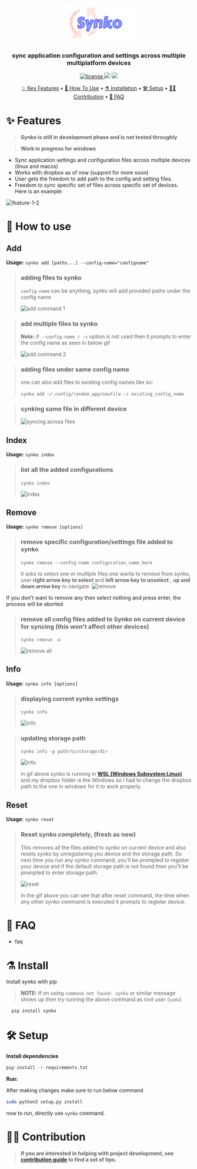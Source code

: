 

<h1 align="center">
  <br>
  <a href="https://github.com/souvikinator/synko"><img src="https://github.com/souvikinator/synko/blob/master/assets/logo.png" alt="synko" width="200"></a>
  <br>
</h1>

<h3 align="center">sync application configuration and settings across multiple multiplatform devices</h3>
<p align="center">
  <a href="https://opensource.org/licenses/">
    <img src="https://img.shields.io/badge/License-GPL%20v3-yellow.svg"
         alt="license">
  </a>
  <a href="https://github.com/souvikinator/synko/issues"><img src="https://img.shields.io/github/issues/souvikinator/synko"></a>
  <img src="https://img.shields.io/badge/made%20with-python-blue">
</p>

<p align="center">
  <a href="#-features">✨ Key Features</a> •
  <a href="#-how-to-use">📑 How To Use</a> •
  <a href="#%EF%B8%8F-install">⚗️ Installation</a> •
  <a href="#%EF%B8%8F-setup">🛠️ Setup</a> •
  <a href="#-contribution">👨🧑 Contribution</a> •
  <a href="#-faq">🤔 FAQ</a> 
</p>

# ✨ Features

> **Synko is still in development phase and is not tested throughly**

> **Work in progress for windows**

- Sync application settings and configuration files across multiple devices (linux and macos)
- Works with dropbox as of now (support for more soon)
- User gets the freedom to add path to the config and setting files.
- Freedom to sync specific set of files across specific set of devices. Here is an example:

![feature-1-2](https://github.com/souvikinator/synko/blob/master/assets/feature-1-2.png)

# 📑 How to use

## Add

**Usage:** `synko add [paths...] --config-name="configname"`

> ### **adding files to synko**
>`config-name` can be anything, synko will add provided paths under the config name
>
>![add command 1](https://github.com/souvikinator/synko/blob/master/assets/add-cmd-2.gif)

> ### **add multiple files  to synko**
> **Note:** if `--config-name / -c` option is not used then it prompts to enter the config name as seen in below gif
>
>![add command 2](https://github.com/souvikinator/synko/raw/master/assets/add-cmd-1.gif)

> ### **adding files under same config name**
> one can also add files to existing config names like so:
> 
> `synko add ~/.config/random_app/newfile -c existing_config_name`


> ### **synking same file in different device**
>![syncing across files](https://github.com/souvikinator/synko/blob/master/assets/synko-add-other-device.gif)

## Index

**Usage:** `synko index`
> ### list all the added configurations
>
> `synko index`
> 
>![index](https://github.com/souvikinator/synko/blob/master/assets/index-cmd.gif)

## Remove

**Usage:** `synko remove [options]`

>  ### **remove specific configuration/settings file added to synko**
> 
> `synko remove --config-name configuration_name_here`
>
>   it asks to select one or multiple files one wants to remove from synko, user **right arrow key to select** and **left arrow key to unselect** , **up and down arrow key** to navigate.
>   ![remove](https://github.com/souvikinator/synko/raw/master/assets/remove-cmd-1.gif)

If you don't want to remove any then select nothing and press enter, the process will be aborted 

> ### **remove all config files added to Synko on current device for syncing (this won't affect other devices)**
>
> `synko remove -a`
>
> ![remove all](https://github.com/souvikinator/synko/raw/master/assets/remove-all.gif)


## Info

**Usage**: `synko info [options]`

> ### **displaying current synko settings**
>
>`synko info`
>
>![info](https://github.com/souvikinator/synko/raw/master/assets/info-cmd-1.gif)

>  ### **updating storage path**
>  
> `synko info -p path/to/storage/dir`
>
>![info](https://github.com/souvikinator/synko/raw/master/assets/info-path-update.gif)
> 
> in gif above synko is running in **[WSL (Windows Subsystem Linux)](https://docs.microsoft.com/en-us/windows/wsl/about)** and my dropbox folder is the Windows so I had to change the dropbox path to the one in windows for it to work properly.

## Reset

**Usage**: `synko reset`

> ### Reset synko completely, (fresh as new)
> This removes all the files added to synko on current device and also resets synko by unregistering you device and the storage path. So next time you run any synko command, you'll be prompted to register your device and if the default storage path is not found then you'll be prompted to enter storage path.
>
> ![reset](https://github.com/souvikinator/synko/raw/master/assets/reset-cmd.gif)
>
> In the gif above you can see that after reset command, the time when any other synko command is executed it prompts to register device.

# 🤔 FAQ

- faq

# ⚗️ Install

Install synko with pip

> **NOTE:** If on using `command not found: synko` or similar message shows up then try running the above command as root user (`sudo`)

```bash
  pip install synko
```

# 🛠️ Setup

**Install dependencies**

```bash
pip install -r requirements.txt
```

**Run:**

After making changes make sure to run below command

```bash
sudo python3 setup.py install
```

now to run, directly use `synko` command.

# 👨🧑 Contribution

> **If you are interested in helping with project development, see [contribution guide](https://github.com/souvikinator/synko/blob/master/CONTRIBUTING.md) to find a set of tips.**
